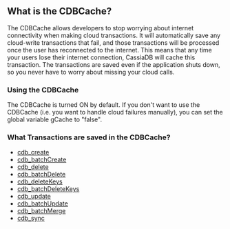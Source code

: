 ## What is the CDBCache?

The CDBCache allows developers to stop worrying about internet connectivity when making cloud transactions. It will automatically save any cloud-write transactions that fail, and those transactions will be processed once the user has reconnected to the internet. This means that any time your users lose their internet connection, CassiaDB will cache this transaction. The transactions are saved even if the application shuts down, so you never have to worry about missing your cloud calls.

### Using the CDBCache

The CDBCache is turned ON by default. If you don't want to use the CDBCache (i.e. you want to handle cloud failures manually), you can set the global variable gCache to "false".

### What Transactions are saved in the CDBCache?

- [cdb_create](Create.md)
- [cdb_batchCreate](BatchCreate.md)
- [cdb_delete](Delete.md)
- [cdb_batchDelete](BatchDelete.md)
- [cdb_deleteKeys](DeleteKeys.md)
- [cdb_batchDeleteKeys](BatchDeleteKeys.md)
- [cdb_update](Update.md)
- [cdb_batchUpdate](BatchUpdate.md)
- [cdb_batchMerge](BatchMerge.md)
- [cdb_sync](Sync.md)